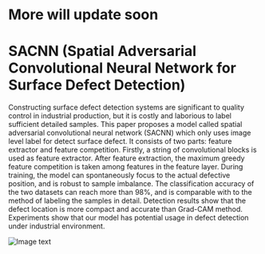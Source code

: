 # More will update soon
# SACNN (Spatial Adversarial Convolutional Neural Network for Surface Defect Detection)
Constructing surface defect detection systems are significant to quality control in industrial production, but it is costly and laborious to label sufficient detailed samples. This paper proposes a model called spatial adversarial convolutional neural network (SACNN) which only uses image level label for detect surface defect. It consists of two parts: feature extractor and feature competition. Firstly, a string of convolutional blocks is used as feature extractor. After feature extraction, the maximum greedy feature competition is taken among features in the feature layer. During training, the model can spontaneously focus to the actual defective position, and is robust to sample imbalance. The classification accuracy of the two datasets can reach more than 98%, and is comparable with to the method of labeling the samples in detail. Detection results show that the defect location is more compact and accurate than Grad-CAM method. Experiments show that our model has potential usage in defect detection under industrial environment.

![Image text](https://raw.githubusercontent.com/yjphhw/SACNN/master/nnstructure2.png "Structure of SACNN")
